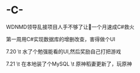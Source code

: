 # -C-
WDNMD领导乱接项目人手不够了让👴一个月速成C#救火

第一周用C#实现数据库的增删改查，害得做个UI

7.20 \t
水了个勉强能看的UI,然后奖励自己打把游戏

7.21 \t
在本地装了个MySQL \t
原神稻妻更新了，玩原神
